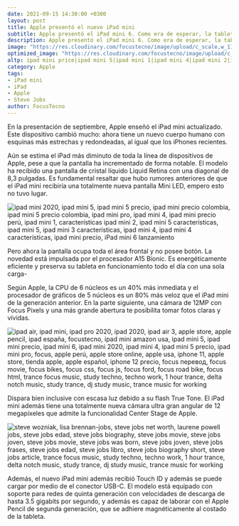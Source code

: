 ```yaml
---
date: 2021-09-15 14:30:00 +0300
layout: post
title: Apple presentó el nuevo iPad mini
subtitle: Apple presentó el iPad mini 6. Como era de esperar, la tableta recibió un nuevo diseño, que no es diferente del iPad Air 4. Las diferencias radican en los colores la novedad estará disponible en oro, rosa, morado y gris.
description: Apple presentó el iPad mini 6. Como era de esperar, la tableta recibió un nuevo diseño, que no es diferente del iPad Air 4. Las diferencias radican en los colores la novedad estará disponible en oro, rosa, morado y gris.
image: "https://res.cloudinary.com/focustecno/image/upload/c_scale,w_1169/v1631705535/ipad-mini-6_r8zgfk.jpg"
optimized_image: "https://res.cloudinary.com/focustecno/image/upload/c_scale,w_414/v1631705535/ipad-mini-6_r8zgfk.jpg"
altp: ipad mini price|ipad mini 5|ipad mini 1|ipad mini 4|ipad mini 2|ipad mini 2020|ipad mini 6|ipad mini 8|apple usa|apple id|apple watch|apple store|apple méxico|apple icloud|apple colombia|apple id login|apple ipad mini|apple ipad pro|apple ipad 7th generation|apple ipad price|ipad air|ipad pro 2020|apple ipad 128gb wifi|apple ipad 8th generation
category: Apple
tags:
- iPad mini
- iPad
- Apple
- Steve Jobs 
author: FocusTecno
---
```


En la presentación de septiembre, Apple enseñó el iPad mini actualizado. Este dispositivo cambió mucho: ahora tiene un nuevo cuerpo humano con esquinas más estrechas y redondeadas, al igual que los iPhones recientes.

Aún se estima el iPad más diminuto de toda la línea de dispositivos de Apple, pese a que la pantalla ha incrementado de forma notable. El modelo ha recibido una pantalla de cristal líquido Liquid Retina con una diagonal de 8,3 pulgadas. Es fundamental resaltar que hubo rumores anteriores de que el iPad mini recibiría una totalmente nueva pantalla Mini LED, empero esto no tuvo lugar. 

![ipad mini 2020, ipad mini 5, ipad mini 5 precio, ipad mini precio colombia, ipad mini 5 precio colombia, ipad mini pro, ipad mini 4, ipad mini precio perú, ipad mini 1, características ipad mini 2, ipad mini 5 características, ipad mini 5, ipad mini 3 características, ipad mini 4, ipad mini 4 características, ipad mini precio, iPad mini 6 lanzamiento](https://res.cloudinary.com/focustecno/image/upload/c_scale,w_827/v1631700930/apple-presento-el-nuevo-ipad-mini-focustecno-com.jpg)

Pero ahora la pantalla ocupa toda el área frontal y no posee botón. La novedad está impulsada por el procesador A15 Bionic. Es energéticamente eficiente y preserva su tableta en funcionamiento todo el día con una sola carga-

Según Apple, la CPU de 6 núcleos es un 40% más inmediata y el procesador de gráficos de 5 núcleos es un 80% más veloz que el iPad mini de la generación anterior. En la parte siguiente, una cámara de 12MP con Focus Pixels y una más grande abertura te posibilita tomar fotos claras y vívidas.

![ipad air, ipad mini, ipad pro 2020, ipad 2020, ipad air 3, apple store, apple pencil, ipad españa, focustecno, ipad mini amazon usa, ipad mini 5, ipad mini precio, ipad mini 6, ipad mini 2020, ipad mini 4, ipad mini 5 precio, ipad mini pro, focus, apple perú, apple store online, apple usa, iphone 11, apple store, tienda apple, apple español, iphone 12 precio, focus перевод, focus movie, focus bikes, focus css, focus js, focus ford, focus road bike, focus html, trance focus music, study techno, techno work, 1 hour trance, delta notch music, study trance, dj study music, trance music for working](https://res.cloudinary.com/focustecno/image/upload/v1631701033/apple-presento-el-nuevo-ipad-mini-focustecno-com-1.jpg)

Dispara bien inclusive con escasa luz debido a su flash True Tone. El iPad mini además tiene una totalmente nueva cámara ultra gran angular de 12 megapíxeles que admite la funcionalidad Center Stage de Apple. 

![steve wozniak, lisa brennan-jobs, steve jobs net worth, laurene powell jobs, steve jobs edad, steve jobs biography, steve jobs movie, steve jobs joven, steve jobs movie, steve jobs was born, steve jobs joven, steve jobs frases, steve jobs edad, steve jobs libro, steve jobs biography short, steve jobs article, trance focus music, study techno, techno work, 1 hour trance, delta notch music, study trance, dj study music, trance music for working](https://res.cloudinary.com/focustecno/image/upload/v1631701077/apple-presento-el-nuevo-ipad-mini-focustecno-com-2.jpg)

Además, el nuevo iPad mini además recibió Touch ID y además se puede cargar por medio de el conector USB-C. El modelo está equipado con soporte para redes de quinta generación con velocidades de descarga de hasta 3.5 gigabits por segundo, y además es capaz de laborar con el Apple Pencil de segunda generación, que se adhiere magnéticamente al costado de la tableta.
